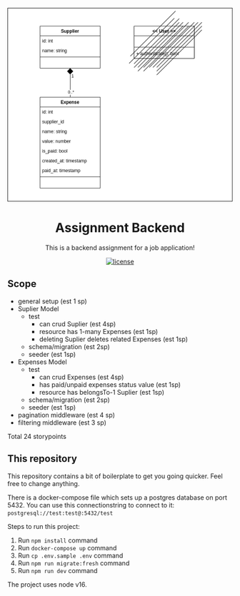 <p align="center">
  <img src="uml.png?raw=true" alt="assignment-backend"></a>
</p>

<h1 align="center">Assignment Backend</h1>

<div align="center">

This is a backend assignment for a job application!

[![license](https://img.shields.io/badge/license-MIT-blue.svg)](https://github.com/captain-fatbeard/assignment-backend/LICENSE.md)

</div>

## Scope

-   general setup (est 1 sp)
-   Suplier Model
    -   test
        -   can crud Suplier (est 4sp)
        -   resource has 1-many Expenses (est 1sp)
        -   deleting Suplier deletes related Expenses (est 1sp)
    -   schema/migration (est 2sp)
    -   seeder (est 1sp)
-   Expenses Model
    -   test
        -   can crud Expenses (est 4sp)
        -   has paid/unpaid expenses status value (est 1sp)
        -   resource has belongsTo-1 Suplier (est 1sp)
    -   schema/migration (est 2sp)
    -   seeder (est 1sp)
-   pagination middleware  (est 4 sp)
-   filtering middleware  (est 3 sp)

Total 24 storypoints

## This repository

This repository contains a bit of boilerplate to get you going quicker.
Feel free to change anything.

There is a docker-compose file which sets up a postgres database on port 5432.
You can use this connectionstring to connect to it: `postgresql://test:test@:5432/test`

Steps to run this project:

1. Run `npm install` command
2. Run `docker-compose up` command
3. Run `cp .env.sample .env` command
4. Run `npm run migrate:fresh` command
5. Run `npm run dev` command

The project uses node v16.
